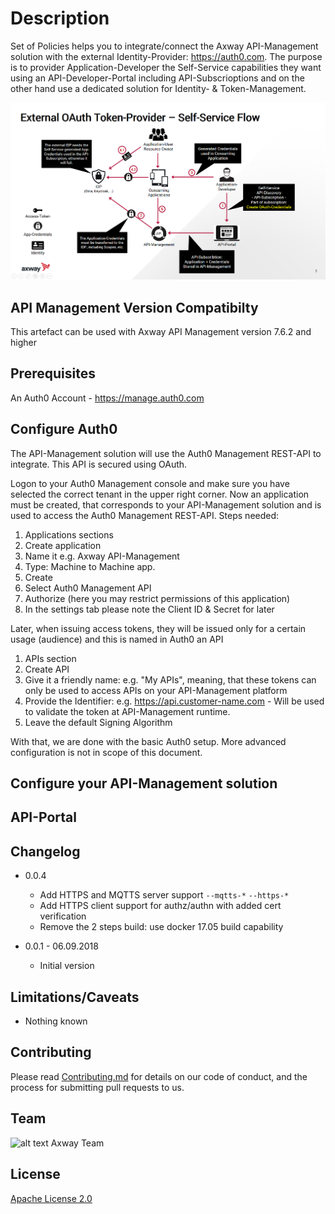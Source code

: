 
# Description

Set of Policies helps you to integrate/connect the Axway API-Management solution with the external Identity-Provider: https://auth0.com.
The purpose is to provider Application-Developer the Self-Service capabilities they want using an API-Developer-Portal including API-Subscrioptions and on the other hand use a dedicated solution for Identity- & Token-Management.

![Self-Service-Flow](https://github.com/Axway-API-Management-Plus/auth0-apim-integration/blob/master/images/External_Token-Provider-Self-Service.png)



## API Management Version Compatibilty
This artefact can be used with Axway API Management version 7.6.2 and higher

## Prerequisites
An Auth0 Account - https://manage.auth0.com

## Configure Auth0
The API-Management solution will use the Auth0 Management REST-API to integrate. This API is secured using OAuth. 

Logon to your Auth0 Management console and make sure you have selected the correct tenant in the upper right corner. 
Now an application must be created, that corresponds to your API-Management solution and is used to access the Auth0 Management REST-API.
Steps needed:
 1. Applications sections
 2. Create application
 3. Name it e.g. Axway API-Management
 4. Type: Machine to Machine app.
 5. Create
 6. Select Auth0 Management API
 7. Authorize (here you may restrict permissions of this application)
 8. In the settings tab please note the Client ID & Secret for later

Later, when issuing access tokens, they will be issued only for a certain usage (audience) and this is named in Auth0 an API

 1. APIs section
 2. Create API
 3. Give it a friendly name: e.g. "My APIs", meaning, that these tokens can only be used to access APIs on your API-Management platform
 4. Provide the Identifier: e.g. https://api.customer-name.com - Will be used to validate the token at API-Management runtime.
 5. Leave the default Signing Algorithm

With that, we are done with the basic Auth0 setup. More advanced configuration is not in scope of this document. 

## Configure your API-Management solution


## API-Portal


## Changelog
- 0.0.4
  - Add HTTPS and MQTTS server support `--mqtts-*` `--https-*`
  - Add HTTPS client support for authz/authn with added cert verification  
  - Remove the 2 steps build: use docker 17.05 build capability

- 0.0.1 - 06.09.2018
  - Initial version


## Limitations/Caveats
- Nothing known

## Contributing

Please read [Contributing.md](https://github.com/Axway-API-Management-Plus/Common/blob/master/Contributing.md) for details on our code of conduct, and the process for submitting pull requests to us.

## Team

![alt text][Axwaylogo] Axway Team

[Axwaylogo]: https://github.com/Axway-API-Management/Common/blob/master/img/AxwayLogoSmall.png  "Axway logo"


## License
[Apache License 2.0](/LICENSE)
